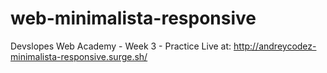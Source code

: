 # web-minimalista-responsive
Devslopes Web Academy - Week 3 - Practice
Live at: http://andreycodez-minimalista-responsive.surge.sh/
